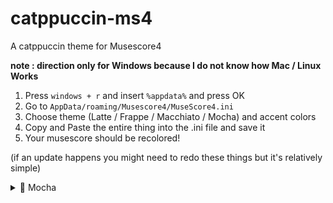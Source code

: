 # catppuccin-ms4
 A catppuccin theme for Musescore4

**note : direction only for Windows because I do not know how Mac / Linux Works**
1. Press <code>windows + r</code> and insert <code>%appdata%</code> and press OK
2. Go to <code>AppData/roaming/Musescore4/MuseScore4.ini</code>
3. Choose theme (Latte / Frappe / Macchiato / Mocha) and accent colors
4. Copy and Paste the entire thing into the .ini file and save it
5. Your musescore should be recolored! 

(if an update happens you might need to redo these things but it's relatively simple)
<details>
<summary>🌿 Mocha</summary>
<img src="themes\Mocha.png" height="500"/>
<table>
	<tr>
		<th></th>
		<th>Accent</th>
		<th>Code</th>
	</tr>
    <tr>
		<td><img src="circles\mocha\mocha_rosewater.png" height="23" width="23"/></td>
		<td>Rosewater</td>
		<td><code><a href="theme-code\mocha\rosewater.md"></a></code></td>
	</tr>
	</tr>
    <tr>
		<td><img src="circles\mocha\mocha_flamingo.png" height="23" width="23"/></td>
		<td>Flamingo</td>
		<td><code>#dc8a78</code></td>
	</tr>
    <tr>
		<td><img src="circles\mocha\mocha_pink.png" height="23" width="23"/></td>
		<td>Pink</td>
		<td><code>#dc8a78</code></td>
	</tr>
    <tr>
		<td><img src="circles\mocha\mocha_mauve.png" height="23" width="23"/></td>
		<td>Mauve</td>
		<td><code>#dc8a78</code></td>
	</tr>
</table>
</details>